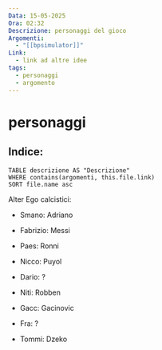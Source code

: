 ```yaml
---
Data: 15-05-2025
Ora: 02:32
Descrizione: personaggi del gioco
Argomenti:
  - "[[bpsimulator]]"
Link:
  - link ad altre idee
tags:
  - personaggi
  - argomento
---
```

# personaggi

## Indice:

```dataview
TABLE descrizione AS "Descrizione"
WHERE contains(argomenti, this.file.link)
SORT file.name asc
```

Alter Ego calcistici:

- Smano: Adriano

- Fabrizio: Messi

- Paes: Ronni

- Nicco: Puyol

- Dario: ?

- Niti: Robben

- Gacc: Gacinovic

- Fra: ?

- Tommi: Dzeko
